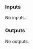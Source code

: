 <!-- BEGIN_TF_DOCS -->

<!-- BEGIN\_TF\_DOCS -->

<!-- END\_TF\_DOCS -->

### Inputs

No inputs.

### Outputs

No outputs.
<!-- END_TF_DOCS -->